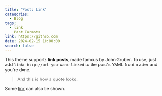 ```yaml
---
title: "Post: Link"
categories:
  - Blog
tags:
  - link
  - Post Formats
link: https://github.com
date: 2024-02-15 10:00:00
search: false
---
```


This theme supports **link posts**, made famous by John Gruber. To use, just add `link: http://url-you-want-linked` to the post's YAML front matter and you're done.

> And this is how a quote looks.

Some [link](#) can also be shown.
